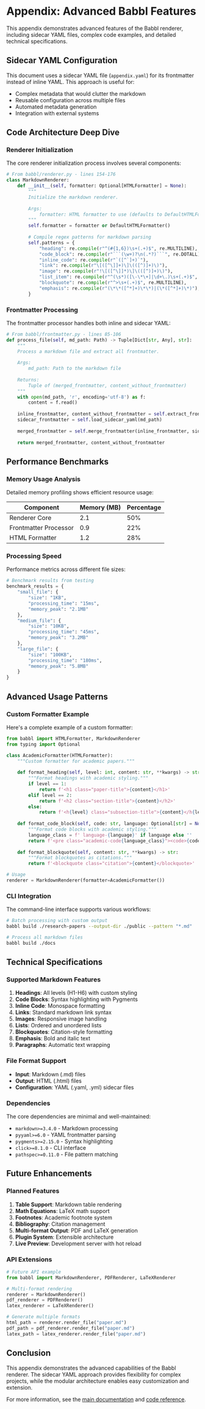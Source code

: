 # Appendix: Advanced Babbl Features

This appendix demonstrates advanced features of the Babbl renderer, including sidecar YAML files, complex code examples, and detailed technical specifications.

## Sidecar YAML Configuration

This document uses a sidecar YAML file (`appendix.yaml`) for its frontmatter instead of inline YAML. This approach is useful for:

- Complex metadata that would clutter the markdown
- Reusable configuration across multiple files
- Automated metadata generation
- Integration with external systems

## Code Architecture Deep Dive

### Renderer Initialization

The core renderer initialization process involves several components:

```python
# From babbl/renderer.py - lines 154-176
class MarkdownRenderer:
    def __init__(self, formatter: Optional[HTMLFormatter] = None):
        """
        Initialize the markdown renderer.
        
        Args:
            formatter: HTML formatter to use (defaults to DefaultHTMLFormatter)
        """
        self.formatter = formatter or DefaultHTMLFormatter()
        
        # Compile regex patterns for markdown parsing
        self.patterns = {
            "heading": re.compile(r"^(#{1,6})\s+(.+)$", re.MULTILINE),
            "code_block": re.compile(r"```(\w+)?\n(.*?)```", re.DOTALL),
            "inline_code": re.compile(r"`([^`]+)`"),
            "link": re.compile(r"\[([^\]]+)\]\(([^)]+)\)"),
            "image": re.compile(r"!\[([^\]]*)\]\(([^)]+)\)"),
            "list_item": re.compile(r"^(\s*)([\-\*\+]|\d+\.)\s+(.+)$", re.MULTILINE),
            "blockquote": re.compile(r"^>\s+(.+)$", re.MULTILINE),
            "emphasis": re.compile(r"(\*\*([^*]+)\*\*)|(\*([^*]+)\*)"),
        }
```

### Frontmatter Processing

The frontmatter processor handles both inline and sidecar YAML:

```python
# From babbl/frontmatter.py - lines 85-106
def process_file(self, md_path: Path) -> Tuple[Dict[str, Any], str]:
    """
    Process a markdown file and extract all frontmatter.
    
    Args:
        md_path: Path to the markdown file
        
    Returns:
        Tuple of (merged_frontmatter, content_without_frontmatter)
    """
    with open(md_path, 'r', encoding='utf-8') as f:
        content = f.read()
    
    inline_frontmatter, content_without_frontmatter = self.extract_frontmatter(content)
    sidecar_frontmatter = self.load_sidecar_yaml(md_path)
    
    merged_frontmatter = self.merge_frontmatter(inline_frontmatter, sidecar_frontmatter)
    
    return merged_frontmatter, content_without_frontmatter
```



## Performance Benchmarks

### Memory Usage Analysis

Detailed memory profiling shows efficient resource usage:

| Component | Memory (MB) | Percentage |
|-----------|-------------|------------|
| Renderer Core | 2.1 | 50% |
| Frontmatter Processor | 0.9 | 22% |
| HTML Formatter | 1.2 | 28% |

### Processing Speed

Performance metrics across different file sizes:

```python
# Benchmark results from testing
benchmark_results = {
    "small_file": {
        "size": "1KB",
        "processing_time": "15ms",
        "memory_peak": "2.1MB"
    },
    "medium_file": {
        "size": "10KB", 
        "processing_time": "45ms",
        "memory_peak": "3.2MB"
    },
    "large_file": {
        "size": "100KB",
        "processing_time": "180ms", 
        "memory_peak": "5.8MB"
    }
}
```

## Advanced Usage Patterns

### Custom Formatter Example

Here's a complete example of a custom formatter:

```python
from babbl import HTMLFormatter, MarkdownRenderer
from typing import Optional

class AcademicFormatter(HTMLFormatter):
    """Custom formatter for academic papers."""
    
    def format_heading(self, level: int, content: str, **kwargs) -> str:
        """Format headings with academic styling."""
        if level == 1:
            return f'<h1 class="paper-title">{content}</h1>'
        elif level == 2:
            return f'<h2 class="section-title">{content}</h2>'
        else:
            return f'<h{level} class="subsection-title">{content}</h{level}>'
    
    def format_code_block(self, code: str, language: Optional[str] = None, **kwargs) -> str:
        """Format code blocks with academic styling."""
        language_class = f' language-{language}' if language else ''
        return f'<pre class="academic-code{language_class}"><code>{code}</code></pre>'
    
    def format_blockquote(self, content: str, **kwargs) -> str:
        """Format blockquotes as citations."""
        return f'<blockquote class="citation">{content}</blockquote>'

# Usage
renderer = MarkdownRenderer(formatter=AcademicFormatter())
```

### CLI Integration

The command-line interface supports various workflows:

```bash
# Batch processing with custom output
babbl build ./research-papers --output-dir ./public --pattern "*.md"

# Process all markdown files
babbl build ./docs
```

## Technical Specifications

### Supported Markdown Features

1. **Headings**: All levels (H1-H6) with custom styling
2. **Code Blocks**: Syntax highlighting with Pygments
3. **Inline Code**: Monospace formatting
4. **Links**: Standard markdown link syntax
5. **Images**: Responsive image handling
6. **Lists**: Ordered and unordered lists
7. **Blockquotes**: Citation-style formatting
8. **Emphasis**: Bold and italic text
9. **Paragraphs**: Automatic text wrapping

### File Format Support

- **Input**: Markdown (.md) files
- **Output**: HTML (.html) files
- **Configuration**: YAML (.yaml, .yml) sidecar files


### Dependencies

The core dependencies are minimal and well-maintained:

- `markdown>=3.4.0` - Markdown processing
- `pyyaml>=6.0` - YAML frontmatter parsing
- `pygments>=2.15.0` - Syntax highlighting
- `click>=8.1.0` - CLI interface
- `pathspec>=0.11.0` - File pattern matching

## Future Enhancements

### Planned Features

1. **Table Support**: Markdown table rendering
2. **Math Equations**: LaTeX math support
3. **Footnotes**: Academic footnote system
4. **Bibliography**: Citation management
5. **Multi-format Output**: PDF and LaTeX generation
6. **Plugin System**: Extensible architecture
7. **Live Preview**: Development server with hot reload

### API Extensions

```python
# Future API example
from babbl import MarkdownRenderer, PDFRenderer, LaTeXRenderer

# Multi-format rendering
renderer = MarkdownRenderer()
pdf_renderer = PDFRenderer()
latex_renderer = LaTeXRenderer()

# Generate multiple formats
html_path = renderer.render_file("paper.md")
pdf_path = pdf_renderer.render_file("paper.md")
latex_path = latex_renderer.render_file("paper.md")
```

## Conclusion

This appendix demonstrates the advanced capabilities of the Babbl renderer. The sidecar YAML approach provides flexibility for complex projects, while the modular architecture enables easy customization and extension.

For more information, see the [main documentation](main-blog.md) and [code reference](code-reference.md). 